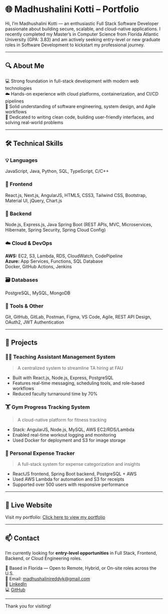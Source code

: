 # 🌐 Madhushalini Kotti – Portfolio

Hi, I’m Madhushalini Kotti — an enthusiastic Full Stack Software Developer passionate about building secure, scalable, and cloud-native applications. I recently completed my Master’s in Computer Science from Florida Atlantic University (GPA: 3.83) and am actively seeking entry-level or new graduate roles in Software Development to kickstart my professional journey.

---

## 🔍 About Me

💻 Strong foundation in full-stack development with modern web technologies  
☁️ Hands-on experience with cloud platforms, containerization, and CI/CD pipelines  
🧠 Solid understanding of software engineering, system design, and Agile workflows  
💬 Dedicated to writing clean code, building user-friendly interfaces, and solving real-world problems  

---

## 🛠️ Technical Skills

### 💡 Languages  
JavaScript, Java, Python, SQL, TypeScript, C/C++

### 🎯 Frontend  
React.js, Next.js, AngularJS, HTML5, CSS3, Tailwind CSS, Bootstrap, Material UI, jQuery, Chart.js

### 🧩 Backend  
Node.js, Express.js, Java Spring Boot (REST APIs, MVC, Microservices, Hibernate, Spring Security, Spring Cloud Config)

### ☁️ Cloud & DevOps  
**AWS:** EC2, S3, Lambda, RDS, CloudWatch, CodePipeline  
**Azure:** App Services, Functions, SQL Database  
Docker, GitHub Actions, Jenkins

### 🗃️ Databases  
PostgreSQL, MySQL, MongoDB

### 🔄 Tools & Other  
Git, GitHub, GitLab, Postman, Figma, VS Code, Agile, REST API Design, OAuth2, JWT Authentication

---

## 💼 Projects

### 🧑‍🏫 Teaching Assistant Management System  
> A centralized system to streamline TA hiring at FAU  
- Built with React.js, Node.js, Express, PostgreSQL  
- Features real-time messaging, scheduling tools, and role-based workflows  
- Reduced faculty turnaround time by 70%

### 🏋️ Gym Progress Tracking System  
> A cloud-native platform for fitness tracking  
- Stack: AngularJS, Node.js, MySQL, AWS EC2/RDS/Lambda  
- Enabled real-time workout logging and monitoring  
- Used Docker for deployment and S3 for image storage

### 💸 Personal Expense Tracker  
> A full-stack system for expense categorization and insights  
- ReactJS frontend, Spring Boot backend, PostgreSQL + AWS  
- Used AWS Lambda for automation and S3 for receipts  
- Supported over 500 users with responsive performance

---

## 🚀 Live Website  
Visit my portfolio: [Click here to view my portfolio](https://my-portfolio-theta-ochre-27.vercel.app)

---

## 📫 Contact  
I’m currently looking for **entry-level opportunities** in Full Stack, Frontend, Backend, or Cloud Engineering roles.

📍 Based in Florida — Open to Remote, Hybrid, or On-site roles across the U.S.  
📧 Email: madhushalinireddyk@gmail.com  
🔗 [LinkedIn](https://www.linkedin.com/in/madhushalinikotti/)  
💻 [GitHub](https://github.com/Madhushalini-Kotti)

---

Thank you for visiting!
